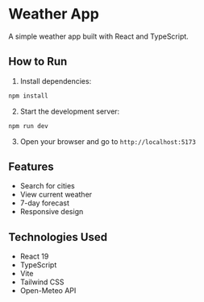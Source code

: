# Weather App

A simple weather app built with React and TypeScript.

## How to Run

1. Install dependencies:

```bash
npm install
```

2. Start the development server:

```bash
npm run dev
```

3. Open your browser and go to `http://localhost:5173`

## Features

- Search for cities
- View current weather
- 7-day forecast
- Responsive design

## Technologies Used

- React 19
- TypeScript
- Vite
- Tailwind CSS
- Open-Meteo API
